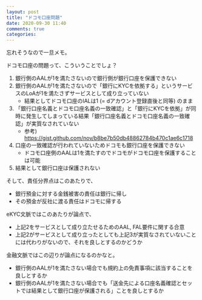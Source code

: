 ```yaml
---
layout: post
title: "ドコモ口座問題"
date: 2020-09-30 11:40
comments: true
categories:
---
```


忘れそうなので一旦メモ。

ドコモ口座の問題って、こういうことでしょ？

1. 銀行側のAALが1を満たさないので銀行側が銀行口座を保護できない
2. 銀行側のAALが1を満たさないので「銀行にKYCを依拠する」というサービスのLoAが1を満たさずサービスとして成り立っていない
    * 結果としてドコモ口座のIALは1 (= dアカウント登録直後と同等) のまま
3. 「銀行口座名義とドコモ口座名義の一致確認」と「銀行にKYCを依拠」が同時に発生してしまっている結果「銀行口座名義とドコモ口座名義の一致確認」が実質なされていない
    * 参考) https://gist.github.com/nov/b8be7b50db48862784b470c1ae6c1718
4. 口座の一致確認が行われていないためドコモも銀行口座を保護できない
    * ドコモ口座側のAALは1を満たすのでドコモがドコモ口座を保護することは可能
5. 結果として銀行口座は保護されない

そして、責任分界点はこのあたりで、

* 銀行預金に対する金銭被害の責任は銀行に帰し
* その預金が反社に渡る責任はドコモに帰する

eKYC文脈ではこのあたりが論点で、

* 上記2をサービスとして成り立たせるためのAAL, FAL要件に関する合意
* 上記2がサービスとして成り立ったとしても上記3が実質なされていないことには代わりがないので、それを良しとするのかどうか

金融文脈ではこの辺りが論点になるのかなと。

* 銀行側のAALが1を満たさない場合でも規約上の免責事項に該当することを良しとするか
* 銀行側のAALが1を満たさない場合でも「送金先による口座名義確認とセットでは結果として銀行口座が保護される」ことを良しとするか